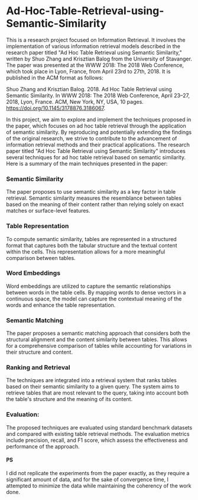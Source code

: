 # Ad-Hoc-Table-Retrieval-using-Semantic-Similarity

This is a research project focused on Information Retrieval. It involves the implementation of various information retrieval models described in the research paper titled "Ad Hoc Table Retrieval using Semantic Similarity," written by Shuo Zhang and Krisztian Balog from the University of Stavanger.
The paper was presented at the WWW 2018: The 2018 Web Conference, which took place in Lyon, France, from April 23rd to 27th, 2018. It is published in the ACM format as follows:

Shuo Zhang and Krisztian Balog. 2018. Ad Hoc Table Retrieval using Semantic Similarity. In WWW 2018: The 2018 Web Conference, April 23–27, 2018, Lyon, France. ACM, New York, NY, USA, 10 pages. https://doi.org/10.1145/3178876.3186067.



In this project, we aim to explore and implement the techniques proposed in the paper, which focuses on ad hoc table retrieval through the application of semantic similarity. By reproducing and potentially extending the findings of the original research, we strive to contribute to the advancement of information retrieval methods and their practical applications.
The research paper titled "Ad Hoc Table Retrieval using Semantic Similarity" introduces several techniques for ad hoc table retrieval based on semantic similarity. Here is a summary of the main techniques presented in the paper:

### Semantic Similarity
The paper proposes to use semantic similarity as a key factor in table retrieval. Semantic similarity measures the resemblance between tables based on the meaning of their content rather than relying solely on exact matches or surface-level features.

### Table Representation
To compute semantic similarity, tables are represented in a structured format that captures both the tabular structure and the textual content within the cells. This representation allows for a more meaningful comparison between tables.

### Word Embeddings 
Word embeddings are utilized to capture the semantic relationships between words in the table cells. By mapping words to dense vectors in a continuous space, the model can capture the contextual meaning of the words and enhance the table representation.

### Semantic Matching
The paper proposes a semantic matching approach that considers both the structural alignment and the content similarity between tables. This allows for a comprehensive comparison of tables while accounting for variations in their structure and content.

### Ranking and Retrieval
The techniques are integrated into a retrieval system that ranks tables based on their semantic similarity to a given query. The system aims to retrieve tables that are most relevant to the query, taking into account both the table's structure and the meaning of its content.

### Evaluation: 
The proposed techniques are evaluated using standard benchmark datasets and compared with existing table retrieval methods. The evaluation metrics include precision, recall, and F1 score, which assess the effectiveness and performance of the approach.

#### PS
I did not replicate the experiments from the paper exactly, as they require a significant amount of data, and for the sake of convergence time, I attempted to minimize the data while maintaining the coherency of the work done.
